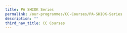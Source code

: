 ```yaml
---
title: PA SHIOK Series
permalink: /our-programmes/CC-Courses/PA-SHIOK-Series
description: ""
third_nav_title: CC Courses
---
```


